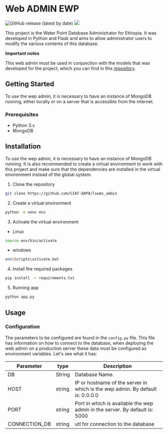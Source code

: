 # Web ADMIN EWP

![GitHub release (latest by date)](https://img.shields.io/github/v/release/CIAT-DAPA/lswms_admin) ![](https://img.shields.io/github/v/tag/CIAT-DAPA/lswms_admin)

This project is the Water Point Database Administrator for Ethiopia. It was developed in Python and Flask and aims to allow administrator users to modify the various contents of this database.

**Important notes**

This web admin must be used in conjunction with the models that was developed for the project, which you can find in this [repository](https://github.com/CIAT-DAPA/lswms_models).

## Getting Started

To use the wep admin, it is necessary to have an instance of MongoDB running, either locally or on a server that is accessible from the internet.

### Prerequisites

- Python 3.x
- MongoDB

## Installation

To use the wep admin, it is necessary to have an instance of MongoDB running. It is also recommended to create a virtual environment to work with this project and make sure that the dependencies are installed in the virtual environment instead of the global system.

1. Clone the repository
````sh
git clone https://github.com/CIAT-DAPA/lswms_admin
````

2. Create a virtual environment
````sh
python -m venv env
````

3. Activate the virtual environment
- Linux
````sh
source env/bin/activate
````
- windows
````sh
env\Scripts\activate.bat
````

4. Install the required packages

````sh
pip install -r requirements.txt
````

5. Running app

````sh
python app.py
````

## Usage

### Configuration

The parameters to be configured are found in the `config.py` file. This file has information on how to connect to the database, when deploying the web admin on a production server these data must be configured as environment variables. Let's see what it has:

| Parameter     |type   | Description|
|---------------|-------|------------|
|DB             |String |Database Name.|
|HOST           |string |IP or hostname of the server in which is the wep admin. By default is: 0.0.0.0|
|PORT           |string |Port in which is available the wep admin in the server. By default is: 5000   |
|CONNECTION_DB  |string |utl for connection to the database                                          |
